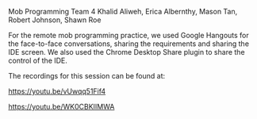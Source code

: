 Mob Programming Team 4
Khalid Aliweh, Erica Albernthy, Mason Tan, Robert Johnson, Shawn Roe

For the remote mob programming practice, we used Google Hangouts for the face-to-face conversations, sharing the requirements and sharing the IDE screen.  We also used the Chrome Desktop Share plugin to share the control of the IDE.

The recordings for this session can be found at:

https://youtu.be/vUwqq51Fif4

https://youtu.be/WK0CBKIIMWA
